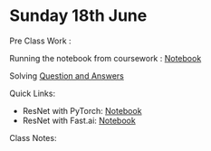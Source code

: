 # Sunday 18th June

Pre Class Work : 

Running the notebook from coursework : [Notebook](./pre-classwork/10_nlp.ipynb)

Solving [Question and Answers](./question-and-answer-sat.md)
    
Quick Links:

* ResNet with PyTorch: [Notebook](./resnet-mnist.ipynb)
* ResNet with Fast.ai: [Notebook](./fastai-resnet34.ipynb)

Class Notes: